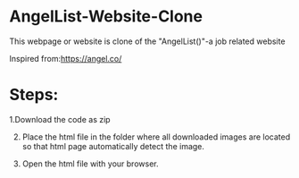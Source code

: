 # AngelList-Website-Clone
This webpage or website is clone of the "AngelList()"-a job related website 

Inspired from:<a href="https://angel.co/">https://angel.co/</a>

# Steps:
1.Download the code as zip

2. Place the html file in the folder where all downloaded images are located so that html page automatically detect the image.

3. Open the html file with your browser.
